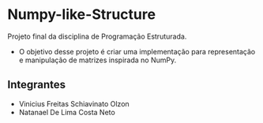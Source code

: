 # Numpy-like-Structure
Projeto final da disciplina de Programação Estruturada.
- O objetivo desse projeto é criar uma implementação para representação e manipulação de matrizes inspirada no NumPy.
## Integrantes
- Vinicius Freitas Schiavinato Olzon
- Natanael De Lima Costa Neto
